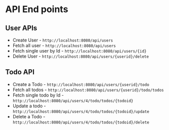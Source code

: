 # API End points

## User APIs

* Create User - ```http://localhost:8080/api/users```
* Fetch all user - ```http://localhost:8080/api/users```
* Fetch single user by Id - ```http://localhost:8080/api/users/{id}```
* Delete User - ```http://localhost:8080/api/users/{userid}/delete```

## Todo API

* Create a Todo - ```http://localhost:8080/api/users/{userid}/todo```
* Fetch all todos - ```http://localhost:8080/api/users/{userid}/todo/todos```
* Fetch single todo by Id - ```http://localhost:8080/api/users/4/todo/todos/{todoid}```
* Update a todo - ```http://localhost:8080/api/users/4/todo/todos/{todoid}/update```
* Delete a Todo - ```http://localhost:8080/api/users/4/todo/todos/{todoid}/delete```